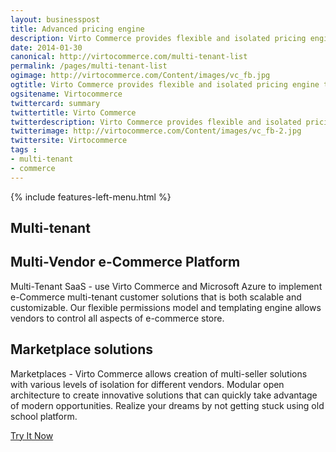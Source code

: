 ```yaml
---
layout: businesspost
title: Advanced pricing engine
description: Virto Commerce provides flexible and isolated pricing engine that can be used to implement any type of pricing logic.
date: 2014-01-30
canonical: http://virtocommerce.com/multi-tenant-list
permalink: /pages/multi-tenant-list
ogimage: http://virtocommerce.com/Content/images/vc_fb.jpg
ogtitle: Virto Commerce provides flexible and isolated pricing engine that can be used to implement any type of pricing logic
ogsitename: Virtocommerce
twittercard: summary
twittertitle: Virto Commerce
twitterdescription: Virto Commerce provides flexible and isolated pricing engine that can be used to implement any type of pricing logic
twitterimage: http://virtocommerce.com/Content/images/vc_fb-2.jpg
twittersite: Virtocommerce
tags : 
- multi-tenant
- commerce
---
```


<article role="main" class="main">
	<div class="business-features clearfix __responsive">
		{% include features-left-menu.html %}
		<div class="business-cnt">
			<div class="head __cart">
				<h1 class="title">Multi-tenant</h1>
			</div>
			<h2 class="sub-title">Multi-Vendor e-Commerce Platform</h2>
			<p class="text">Multi-Tenant SaaS - use Virto Commerce and Microsoft Azure to implement e-Commerce multi-tenant customer solutions that is both scalable and customizable. Our flexible permissions model and templating engine allows vendors to control all aspects of e-commerce store.</p>
			<h2 class="sub-title">Marketplace solutions</h2>
			<p class="text">Marketplaces - Virto Commerce allows creation of multi-seller solutions with various levels of isolation for different vendors. Modular open architecture to create innovative solutions that can quickly take advantage of modern opportunities. Realize your dreams by not getting stuck using old school platform.</p>
			<div class="buttons columns">
				<div class="column">
					<a class="button fill" href="/try-now">Try It Now</a>
				</div>
			</div>
		</div>
	</div>
</article>
